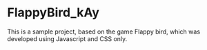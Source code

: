 # FlappyBird_kAy

This is a sample project, based on the game Flappy bird, which was developed using Javascript and CSS only. 
